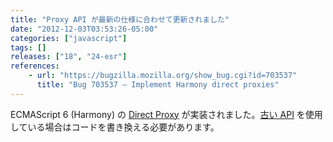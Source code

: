 ```yaml
---
title: "Proxy API が最新の仕様に合わせて更新されました"
date: "2012-12-03T03:53:26-05:00"
categories: ["javascript"]
tags: []
releases: ["18", "24-esr"]
references:
    - url: "https://bugzilla.mozilla.org/show_bug.cgi?id=703537"
      title: "Bug 703537 – Implement Harmony direct proxies"
---
```

ECMAScript 6 (Harmony) の [Direct Proxy](https://developer.mozilla.org/docs/JavaScript/Reference/Global_Objects/Proxy) が実装されました。[古い API](https://developer.mozilla.org/docs/JavaScript/Old_Proxy_API) を使用している場合はコードを書き換える必要があります。
